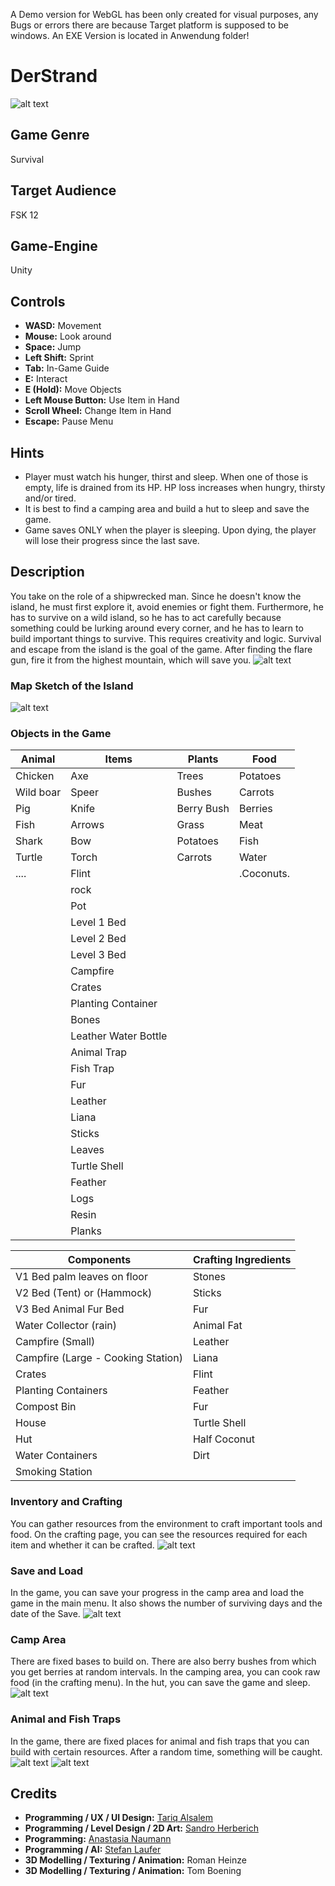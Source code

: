 A Demo version for WebGL has been only created for visual purposes, any Bugs or errors there are because Target platform is supposed to be windows. An EXE Version is located in Anwendung folder!
# DerStrand
![alt text](blob/Bild1.png)

## Game Genre
Survival

## Target Audience
FSK 12

## Game-Engine
Unity

## Controls
- **WASD:** Movement
- **Mouse:** Look around
- **Space:** Jump
- **Left Shift:** Sprint
- **Tab:** In-Game Guide
- **E:** Interact
- **E (Hold):** Move Objects
- **Left Mouse Button:** Use Item in Hand
- **Scroll Wheel:** Change Item in Hand
- **Escape:** Pause Menu

## Hints
- Player must watch his hunger, thirst and sleep. When one of those is empty, life is drained from its HP. HP loss increases when hungry, thirsty and/or tired.
- It is best to find a camping area and build a hut to sleep and save the game.
- Game saves ONLY when the player is sleeping. Upon dying, the player will lose their progress since the last save.

## Description
You take on the role of a shipwrecked man. Since he doesn't know the island, he must first explore it, avoid enemies or fight them. Furthermore, he has to survive on a wild island, so he has to act carefully because something could be lurking around every corner, and he has to learn to build important things to survive. This requires creativity and logic. Survival and escape from the island is the goal of the game. After finding the flare gun, fire it from the highest mountain, which will save you.
![alt text](blob/Bild2.png)

### Map Sketch of the Island
![alt text](blob/Bild3.png)

### Objects in the Game
| Animal    | Items                | Plants     | Food     |
|-----------|----------------------|------------|----------|
| Chicken   | Axe                  | Trees      | Potatoes |
| Wild boar | Speer                | Bushes     | Carrots  |
| Pig       | Knife                | Berry Bush | Berries  |
| Fish      | Arrows               | Grass      | Meat     |
| Shark     | Bow                  | Potatoes   | Fish     |
| Turtle    | Torch                | Carrots    | Water    |
| ....      | Flint                |            |.Coconuts.|
|           | rock                 |            |          |
|           | Pot                  |            |          |
|           | Level 1 Bed          |            |          |
|           | Level 2 Bed          |            |          |
|           | Level 3 Bed          |            |          |
|           | Campfire             |            |          |
|           | Crates               |            |          |
|           | Planting Container   |            |          |
|           | Bones                |            |          |
|           | Leather Water Bottle |            |          |
|           | Animal Trap          |            |          |
|           | Fish Trap            |            |          |
|           | Fur                  |            |          |
|           | Leather              |            |          |
|           | Liana                |            |          |
|           | Sticks               |            |          |
|           | Leaves               |            |          |
|           | Turtle Shell         |            |          |
|           | Feather              |            |          |
|           | Logs                 |            |          |
|           | Resin                |            |          |
|           | Planks               |            |          |

| Components                         | Crafting Ingredients |
|------------------------------------|----------------------|
| V1 Bed palm leaves on floor        | Stones               |
| V2 Bed (Tent) or (Hammock)         | Sticks               |
| V3 Bed Animal Fur Bed              | Fur                  |
| Water Collector (rain)             | Animal Fat           |
| Campfire (Small)                   | Leather              |
| Campfire (Large - Cooking Station) | Liana                |
| Crates                             | Flint                |
| Planting Containers                | Feather              |
| Compost Bin                        | Fur                  |
| House                              | Turtle Shell         |
| Hut                                | Half Coconut         |
| Water Containers                   | Dirt                 |
| Smoking Station                    |                      |

### Inventory and Crafting
You can gather resources from the environment to craft important tools and food. On the crafting page, you can see the resources required for each item and whether it can be crafted.
![alt text](blob/Bild4.png)

### Save and Load
In the game, you can save your progress in the camp area and load the game in the main menu. It also shows the number of surviving days and the date of the Save.
![alt text](blob/Bild5.png)

### Camp Area
There are fixed bases to build on. There are also berry bushes from which you get berries at random intervals. In the camping area, you can cook raw food (in the crafting menu). In the hut, you can save the game and sleep.
![alt text](blob/Bild6.png)

### Animal and Fish Traps
In the game, there are fixed places for animal and fish traps that you can build with certain resources. After a random time, something will be caught.
![alt text](blob/Bild7.png)
![alt text](blob/Bild8.png)

## Credits
- **Programming / UX / UI Design:** [Tariq Alsalem](https://github.com/ShadierPond)
- **Programming / Level Design / 2D Art:** [Sandro Herberich](https://github.com/Cur1o)
- **Programming:** [Anastasia Naumann](https://github.com/ElPatronWhizzKey)
- **Programming / AI:** [Stefan Laufer](https://github.com/DerRitterRost)
- **3D Modelling / Texturing / Animation:** Roman Heinze
- **3D Modelling / Texturing / Animation:** Tom Boening
